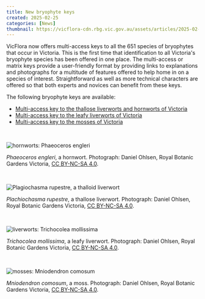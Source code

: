 ```yaml
---
title: New bryophyte keys
created: 2025-02-25
categories: [News]
thumbnail: https://vicflora-cdn.rbg.vic.gov.au/assets/articles/2025-02-25-new-bryophyte-keys/thumbnail.jpg
---
```


VicFlora now offers multi-access keys to all the 651 species of bryophytes that
occur in Victoria. This is the first time that identification to all Victoria's
bryophyte species has been offered in one place.<!--more--> The multi-access or
matrix keys provide a user-friendly format by providing links to explanations
and photographs for a multitude of features offered to help home in on a species
of interest. Straightforward as well as more technical characters are offered so
that both experts and novices can benefit from these keys.

The following bryophyte keys are available:

- [Multi-access key to the thallose liverworts and hornworts of
  Victoria](https://vicflora.rbg.vic.gov.au/pages/thallose-liverworts-and-hornworts)
- [Multi-access key to the leafy liverworts of
  Victoria](https://vicflora.rbg.vic.gov.au/pages/leafy-liverworts)
- [Multi-access key to the mosses of
  Victoria](https://vicflora.rbg.vic.gov.au/pages/bryophyta)

<br/>

![hornworts: Phaeoceros engleri](https://vicflora-cdn.rbg.vic.gov.au/assets/canto/highestres/o8a0t47hn93n78e1qdji36dp1l-20240328134333350.jpg)

_Phaeoceros engleri_, a hornwort. Photograph: Daniel Ohlsen, Royal Botanic Gardens Victoria, [CC BY-NC-SA 4.0](https://creativecommons.org/licenses/by-nc-sa/4.0/).

<br/>

![Plagiochasma rupestre, a thalloid liverwort](https://vicflora-cdn.rbg.vic.gov.au/assets/canto/preview/d3tv0c8te52fn01pn2717h8657-20241231101916709.jpg)

_Plachiochasma rupestre_, a thallose liverwort. Photograph: Daniel Ohlsen, Royal
Botanic Gardens Victoria, [CC BY-NC-SA
4.0](https://creativecommons.org/licenses/by-nc-sa/4.0/).

<br/>

![liverworts: Trichocolea mollissima](https://vicflora-cdn.rbg.vic.gov.au/assets/canto/highestres/5gjfeodkid4ctfhc9sdrdgk46l-20240328144403347.jpg)

_Trichocolea mollissima_, a leafy liverwort. Photograph: Daniel Ohlsen, Royal Botanic Gardens Victoria, [CC BY-NC-SA 4.0](https://creativecommons.org/licenses/by-nc-sa/4.0/).

<br/>

![mosses: Mniodendron
comosum](https://vicflora-cdn.rbg.vic.gov.au/assets/canto/preview/1oocfobssh33nc5pluok7htj55-20241231102024955.jpg)

_Mniodendron comosum_, a moss. Photograph: Daniel Ohlsen, Royal Botanic Gardens
Victoria, [CC BY-NC-SA 4.0](https://creativecommons.org/licenses/by-nc-sa/4.0/).

<br/>

